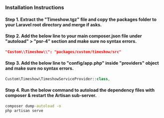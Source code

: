 ### Installation Instructions

#### Step 1. Extract the "Timeshow.tgz" file and copy the packages folder to your Laravel root directory and merge if asks.

#### Step 2. Add the below line to your main composer.json file under "autoload" > "psr-4" section and make sure no syntax errors.
```json
"Custom\\Timeshow\\": "packages/custom/timeshow/src"
```

#### Step 3. Add the below line to "config/app.php" inside "providers" object and make sure no syntax errors.
```php
Custom\Timeshow\TimeshowServiceProvider::class,
```

#### Step 4. Run the below command to autoload the dependency files with composer & restart the Artisan sub-server.
```cmd
composer dump-autoload -o
php artisan serve
```
